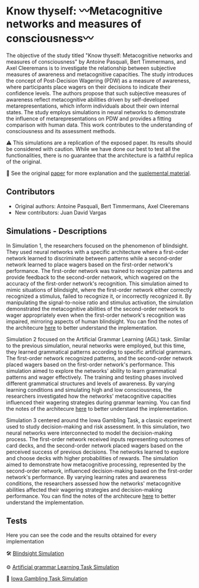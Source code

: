 # Know thyself: 〰️Metacognitive networks and measures of consciousness〰️

The objective of the study titled "Know thyself: Metacognitive networks and measures of consciousness" by Antoine Pasquali, Bert Timmermans, and Axel Cleeremans is to investigate the relationship between subjective measures of awareness and metacognitive capacities. The study introduces the concept of Post-Decision Wagering (PDW) as a measure of awareness, where participants place wagers on their decisions to indicate their confidence levels. The authors propose that such subjective measures of awareness reflect metacognitive abilities driven by self-developed metarepresentations, which inform individuals about their own internal states. The study employs simulations in neural networks to demonstrate the influence of metarepresentations on PDW and provides a fitting comparison with human data. This work contributes to the understanding of consciousness and its assessment methods.

⚠️ This simulations are a replication of the exposed paper. Its results should be considered with caution. While we have done our best to test all the functionalities, there is no guarantee that the architecture is a faithful replica of the original. 

📖 See the original [paper](https://github.com/juandavidvargas19/Know_Thyself_Replication/blob/master/docs/Know%20thyself-%20Metacognitive%20networks%20and%20measures%20of%20consciousness.pdf) for more explanation and the [suplemental material](https://github.com/juandavidvargas19/Know_Thyself_Replication/blob/master/docs/Know%20thyself-%20Metacognitive%20networks%20and%20measures%20of%20consciousness_arch.pdf).

## Contributors
- Original authors: Antoine Pasquali, Bert Timmermans, Axel Cleeremans
- New contributors: Juan David Vargas

## Simulations - Descriptions

In Simulation 1, the researchers focused on the phenomenon of blindsight. They used neural networks with a specific architecture where a first-order network learned to discriminate between patterns while a second-order network learned to place wagers based on the first-order network's performance. The first-order network was trained to recognize patterns and provide feedback to the second-order network, which wagered on the accuracy of the first-order network's recognition. This simulation aimed to mimic situations of blindsight, where the first-order network either correctly recognized a stimulus, failed to recognize it, or incorrectly recognized it. By manipulating the signal-to-noise ratio and stimulus activation, the simulation demonstrated the metacognitive abilities of the second-order network to wager appropriately even when the first-order network's recognition was impaired, mirroring aspects of human blindsight. You can find the notes of the architecure [here](https://github.com/juandavidvargas19/Know_Thyself_Replication/blob/master/docs/Blindsight_Simulation_NOTES.ipynb) to better understand the implementation.

Simulation 2 focused on the Artificial Grammar Learning (AGL) task. Similar to the previous simulation, neural networks were employed, but this time, they learned grammatical patterns according to specific artificial grammars. The first-order network recognized patterns, and the second-order network placed wagers based on the first-order network's performance. This simulation aimed to explore the networks' ability to learn grammatical patterns and wager effectively. The training and testing phases involved different grammatical structures and levels of awareness. By varying learning conditions and simulating high and low consciousness, the researchers investigated how the networks' metacognitive capacities influenced their wagering strategies during grammar learning. You can find the notes of the architecure [here]() to better understand the implementation.

Simulation 3 centered around the Iowa Gambling Task, a classic experiment used to study decision-making and risk assessment. In this simulation, two neural networks were interconnected to model the decision-making process. The first-order network received inputs representing outcomes of card decks, and the second-order network placed wagers based on the perceived success of previous decisions. The networks learned to explore and choose decks with higher probabilities of rewards. The simulation aimed to demonstrate how metacognitive processing, represented by the second-order network, influenced decision-making based on the first-order network's performance. By varying learning rates and awareness conditions, the researchers assessed how the networks' metacognitive abilities affected their wagering strategies and decision-making performance. You can find the notes of the architecure [here]() to better understand the implementation.

## Tests

Here you can see the code and the results obtained for every implementation

🛠 [Blindsight Simulation](https://github.com/juandavidvargas19/Know_Thyself_Replication/blob/master/tests/Blindsight_Simulation_GITHUB.ipynb) 


⚙️ [Artificial grammar Learning Task Simulation]() 


🧠 [Iowa Gambling Task Simulation]() 

